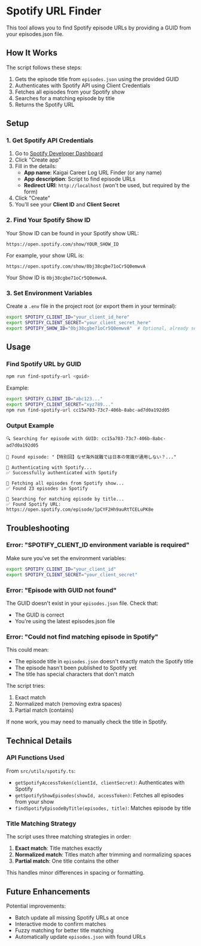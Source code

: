 # Spotify URL Finder

This tool allows you to find Spotify episode URLs by providing a GUID from your episodes.json file.

## How It Works

The script follows these steps:

1. Gets the episode title from `episodes.json` using the provided GUID
2. Authenticates with Spotify API using Client Credentials
3. Fetches all episodes from your Spotify show
4. Searches for a matching episode by title
5. Returns the Spotify URL

## Setup

### 1. Get Spotify API Credentials

1. Go to [Spotify Developer Dashboard](https://developer.spotify.com/dashboard)
2. Click "Create app"
3. Fill in the details:
   - **App name**: Kaigai Career Log URL Finder (or any name)
   - **App description**: Script to find episode URLs
   - **Redirect URI**: `http://localhost` (won't be used, but required by the form)
4. Click "Create"
5. You'll see your **Client ID** and **Client Secret**

### 2. Find Your Spotify Show ID

Your Show ID can be found in your Spotify show URL:

```
https://open.spotify.com/show/YOUR_SHOW_ID
```

For example, your show URL is:

```
https://open.spotify.com/show/0bj38cgbe71oCr5Q0emwvA
```

Your Show ID is `0bj38cgbe71oCr5Q0emwvA`.

### 3. Set Environment Variables

Create a `.env` file in the project root (or export them in your terminal):

```bash
export SPOTIFY_CLIENT_ID="your_client_id_here"
export SPOTIFY_CLIENT_SECRET="your_client_secret_here"
export SPOTIFY_SHOW_ID="0bj38cgbe71oCr5Q0emwvA"  # Optional, already set as default
```

## Usage

### Find Spotify URL by GUID

```bash
npm run find-spotify-url <guid>
```

Example:

```bash
export SPOTIFY_CLIENT_ID="abc123..."
export SPOTIFY_CLIENT_SECRET="xyz789..."
npm run find-spotify-url cc15a703-73c7-406b-8abc-ad7d0a192d05
```

### Output Example

```
🔍 Searching for episode with GUID: cc15a703-73c7-406b-8abc-ad7d0a192d05

📝 Found episode: "【特別回】なぜ海外就職では日本の常識が通用しない？..."

🔐 Authenticating with Spotify...
✅ Successfully authenticated with Spotify

🎵 Fetching all episodes from Spotify show...
✅ Found 23 episodes in Spotify

🔎 Searching for matching episode by title...
✅ Found Spotify URL: https://open.spotify.com/episode/1pCYF2Hh9auRtTCELuPK8e
```

## Troubleshooting

### Error: "SPOTIFY_CLIENT_ID environment variable is required"

Make sure you've set the environment variables:

```bash
export SPOTIFY_CLIENT_ID="your_client_id"
export SPOTIFY_CLIENT_SECRET="your_client_secret"
```

### Error: "Episode with GUID not found"

The GUID doesn't exist in your `episodes.json` file. Check that:

- The GUID is correct
- You're using the latest episodes.json file

### Error: "Could not find matching episode in Spotify"

This could mean:

- The episode title in `episodes.json` doesn't exactly match the Spotify title
- The episode hasn't been published to Spotify yet
- The title has special characters that don't match

The script tries:

1. Exact match
2. Normalized match (removing extra spaces)
3. Partial match (contains)

If none work, you may need to manually check the title in Spotify.

## Technical Details

### API Functions Used

From `src/utils/spotify.ts`:

- `getSpotifyAccessToken(clientId, clientSecret)`: Authenticates with Spotify
- `getSpotifyShowEpisodes(showId, accessToken)`: Fetches all episodes from your show
- `findSpotifyEpisodeByTitle(episodes, title)`: Matches episode by title

### Title Matching Strategy

The script uses three matching strategies in order:

1. **Exact match**: Title matches exactly
2. **Normalized match**: Titles match after trimming and normalizing spaces
3. **Partial match**: One title contains the other

This handles minor differences in spacing or formatting.

## Future Enhancements

Potential improvements:

- Batch update all missing Spotify URLs at once
- Interactive mode to confirm matches
- Fuzzy matching for better title matching
- Automatically update `episodes.json` with found URLs
